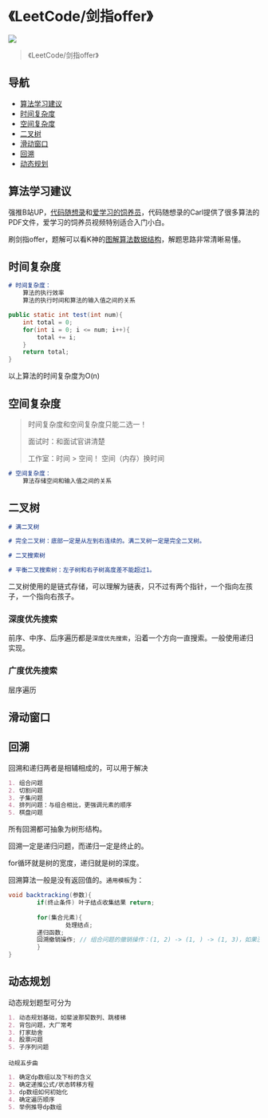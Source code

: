# 《LeetCode/剑指offer》

[<img src="https://img.shields.io/badge/%E7%A4%BA%E4%BE%8B-%E6%AC%A2%E8%BF%8E%E8%AE%BF%E9%97%AE-important">](https://github.com/glong1997)

> 《LeetCode/剑指offer》

## 导航

- [算法学习建议](#算法学习建议)
- [时间复杂度](#时间复杂度)
- [空间复杂度](#空间复杂度)
- [二叉树](#二叉树)
- [滑动窗口](#滑动窗口)
- [回溯](#回溯)
- [动态规划](#动态规划)

## 算法学习建议

强推B站UP，[代码随想录](https://space.bilibili.com/525438321)和[爱学习的饲养员](https://space.bilibili.com/31337561)，代码随想录的Carl提供了很多算法的PDF文件，爱学习的饲养员视频特别适合入门小白。

刷剑指offer，题解可以看K神的[图解算法数据结构](https://leetcode-cn.com/leetbook/detail/illustration-of-algorithm/)，解题思路非常清晰易懂。

## 时间复杂度

```markdown
# 时间复杂度：
    算法的执行效率
    算法的执行时间和算法的输入值之间的关系
```



```java
public static int test(int num){
    int total = 0;
    for(int i = 0; i <= num; i++){
        total += i;
    }
    return total;
}
```

以上算法的时间复杂度为O(n)

## 空间复杂度

> 时间复杂度和空间复杂度只能二选一！
>
> 面试时：和面试官讲清楚
>
> 工作室：时间 > 空间！	空间（内存）换时间

```markdown
# 空间复杂度：
	算法存储空间和输入值之间的关系
```

## 二叉树

```markdown
# 满二叉树

# 完全二叉树：底部一定是从左到右连续的。满二叉树一定是完全二叉树。

# 二叉搜索树

# 平衡二叉搜索树：左子树和右子树高度差不能超过1。
```

二叉树使用的是链式存储，可以理解为链表，只不过有两个指针，一个指向左孩子，一个指向右孩子。

### 深度优先搜索

前序、中序、后序遍历都是`深度优先搜索`，沿着一个方向一直搜索。一般使用递归实现。

### 广度优先搜索

层序遍历

## 滑动窗口

## 回溯

回溯和递归两者是相辅相成的，可以用于解决

```markdown
1. 组合问题
2. 切割问题
3. 子集问题
4. 排列问题：与组合相比，更强调元素的顺序
5. 棋盘问题
```

所有回溯都可抽象为树形结构。

回溯一定是递归问题，而递归一定是终止的。

for循环就是树的宽度，递归就是树的深度。

回溯算法一般是没有返回值的。`通用模板`为：

```java
void backtracking(参数){
		if(终止条件) 叶子结点收集结果 return;
		
		for(集合元素){
				处理结点;
        递归函数;
      	回溯撤销操作;	// 组合问题的撤销操作：(1, 2) -> (1, ) -> (1, 3)，如果没有撤销就是（1，2，3）
		}
}
```

## 动态规划

动态规划题型可分为

```markdown
1. 动态规划基础，如斐波那契数列、跳楼梯
2. 背包问题，大厂常考
3. 打家劫舍
4. 股票问题
5. 子序列问题
```

`动规五步曲`

```markdown
1. 确定dp数组以及下标的含义
2. 确定递推公式/状态转移方程
3. dp数组如何初始化
4. 确定遍历顺序
5. 举例推导dp数组
```

